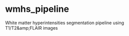 # wmhs_pipeline
White matter hyperintensities segmentation pipeline using T1/T2&amp;amp;FLAIR images

